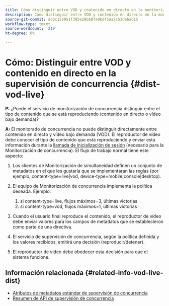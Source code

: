 ```yaml
---
title: Cómo distinguir entre VOD y contenido en directo en la monitorización de concurrencia
description: Cómo distinguir entre VOD y contenido en directo en la monitorización de concurrencia
source-git-commit: ac0c15b951f305e29bb8fa0bd45aa2c53de6ad15
workflow-type: tm+mt
source-wordcount: '219'
ht-degree: 0%

---
```



# Cómo: Distinguir entre VOD y contenido en directo en la supervisión de concurrencia {#dist-vod-live}

**P:** ¿Puede el servicio de monitorización de concurrencia distinguir entre el tipo de contenido que se está reproduciendo (contenido en directo o vídeo bajo demanda)?



**A:** El monitorado de concurrencia no puede distinguir directamente entre contenido en directo y vídeo bajo demanda (VOD). El reproductor de vídeo debe conocer el tipo de contenido que está reproduciendo y enviar esta información durante la [llamada de inicialización de sesión](/help/concurrency-monitoring/cm-api-overview.md#session-initial) (necesario para la Monitorización de concurrencia). El flujo de trabajo normal tiene este aspecto:

1. Los clientes de Monitorización de simultaneidad definen un conjunto de metadatos en el que les gustaría que se implementaran las reglas (por ejemplo, content-type=live|vod, device-type=mobile|console|desktop).
1. El equipo de Monitorización de concurrencia implementa la política deseada. Ejemplo:
   1. si content-type=live, flujos máximos=3, últimas victorias
   1. si content-type=vod, flujos máximos=1, últimas victorias

1. Cuando el usuario final reproduce el contenido, el reproductor de vídeo debe enviar valores para los campos de metadatos que se establecieron como parte de una directiva.

1. El servicio de supervisión de concurrencia, según la política definida y los valores recibidos, emitirá una decisión (reproducir/detener).

1. El reproductor de vídeo debe obedecer esta decisión para que el sistema funcione.



## Información relacionada {#related-info-vod-live-dist}

* [Atributos de metadatos estándar de supervisión de concurrencia](/help/concurrency-monitoring/standard-metadata-attributes.md)
* [Resumen de API de supervisión de concurrencia](/help/concurrency-monitoring/cm-api-overview.md)
